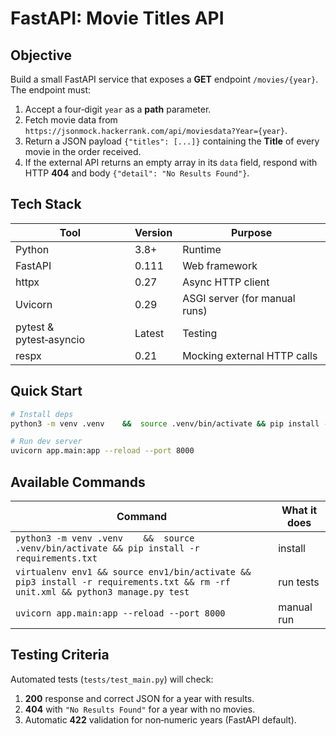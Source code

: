
# FastAPI: Movie Titles API

## Objective
Build a small FastAPI service that exposes a **GET** endpoint `/movies/{year}`.  
The endpoint must:
1. Accept a four‑digit `year` as a **path** parameter.
2. Fetch movie data from `https://jsonmock.hackerrank.com/api/moviesdata?Year={year}`.
3. Return a JSON payload `{"titles": [...]}` containing the **Title** of every movie in the order received.
4. If the external API returns an empty array in its `data` field, respond with HTTP **404** and body `{"detail": "No Results Found"}`.

## Tech Stack
| Tool | Version | Purpose |
|------|---------|---------|
| Python | 3.8+ | Runtime |
| FastAPI | 0.111 | Web framework |
| httpx | 0.27 | Async HTTP client |
| Uvicorn | 0.29 | ASGI server (for manual runs) |
| pytest & pytest‑asyncio | Latest | Testing |
| respx | 0.21 | Mocking external HTTP calls |

## Quick Start
```bash
# Install deps
python3 -m venv .venv    &&  source .venv/bin/activate && pip install -r requirements.txt

# Run dev server
uvicorn app.main:app --reload --port 8000
```

## Available Commands
| Command | What it does |
|---------|--------------|
| `python3 -m venv .venv    &&  source .venv/bin/activate && pip install -r requirements.txt` | install |
| `virtualenv env1 && source env1/bin/activate && pip3 install -r requirements.txt && rm -rf unit.xml && python3 manage.py test` | run tests |
| `uvicorn app.main:app --reload --port 8000` | manual run |

## Testing Criteria
Automated tests (`tests/test_main.py`) will check:
1. **200** response and correct JSON for a year with results.
2. **404** with `"No Results Found"` for a year with no movies.
3. Automatic **422** validation for non‑numeric years (FastAPI default).

